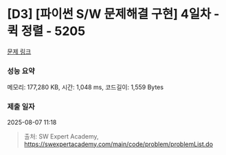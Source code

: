 # [D3] [파이썬 S/W 문제해결 구현] 4일차 - 퀵 정렬 - 5205 

[문제 링크](https://swexpertacademy.com/main/code/problem/problemDetail.do?contestProbId=AWT-VprKcqwDFAVT) 

### 성능 요약

메모리: 177,280 KB, 시간: 1,048 ms, 코드길이: 1,559 Bytes

### 제출 일자

2025-08-07 11:18



> 출처: SW Expert Academy, https://swexpertacademy.com/main/code/problem/problemList.do